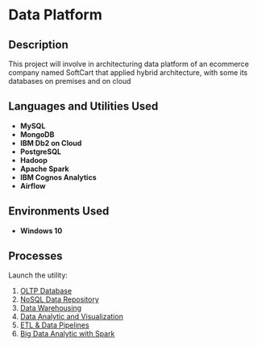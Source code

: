 <h1>Data Platform  </h1>

<h2>Description</h2>
This project will involve in architecturing data platform of an ecommerce company named SoftCart that applied hybrid architecture, with some its databases on premises and on cloud
<br />

<h2>Languages and Utilities Used</h2>

- <b>MySQL</b> 
- <b>MongoDB</b>
- <b>IBM Db2 on Cloud</b>
- <b>PostgreSQL</b>
- <b>Hadoop</b>   
- <b>Apache Spark</b>
- <b>IBM Cognos Analytics</b>  
- <b>Airflow</b>

<h2>Environments Used </h2>

- <b>Windows 10</b> 

<h2>Processes</h2>

Launch the utility: <br/>
1. [OLTP Database](https://github.com/afifsuwandi/TwitterSentimentAnalysis)
2. [NoSQL Data Repository](https://github.com/afifsuwandi/TwitterSentimentAnalysis)
3. [Data Warehousing](https://github.com/afifsuwandi/TwitterSentimentAnalysis)
4. [Data Analytic and Visualization](https://github.com/afifsuwandi/TwitterSentimentAnalysis)
5. [ETL & Data Pipelines](https://github.com/afifsuwandi/TwitterSentimentAnalysis)
6. [Big Data Analytic with Spark](https://github.com/afifsuwandi/TwitterSentimentAnalysis)

<!--
<img src="https://i.imgur.com/AeZkvFQ.png" height="80%" width="80%" alt="Disk Sanitization Steps"/>
</p>

 ```diff
- text in red
+ text in green
! text in orange
# text in gray
@@ text in purple (and bold)@@
```
--!>
